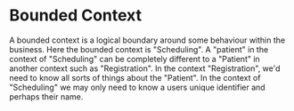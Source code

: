 # Bounded Context

A bounded context is a logical boundary around some behaviour within the business. Here the bounded context is "Scheduling".
A "patient" in the context of "Scheduling" can be completely different to a "Patient" in another context such as 
"Registration". In the context "Registration", we'd need to know all sorts of things about the "Patient". In the context
of "Scheduling" we may only need to know a users unique identifier and perhaps their name.

